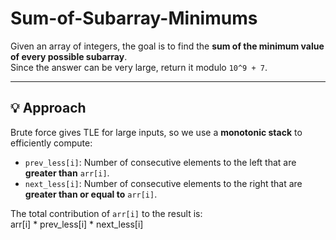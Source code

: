 # Sum-of-Subarray-Minimums

Given an array of integers, the goal is to find the **sum of the minimum value of every possible subarray**.  
Since the answer can be very large, return it modulo `10^9 + 7`.

---

## 💡 Approach

Brute force gives TLE for large inputs, so we use a **monotonic stack** to efficiently compute:

- `prev_less[i]`: Number of consecutive elements to the left that are **greater than** `arr[i]`.
- `next_less[i]`: Number of consecutive elements to the right that are **greater than or equal to** `arr[i]`.

The total contribution of `arr[i]` to the result is:  
arr[i] * prev_less[i] * next_less[i]
